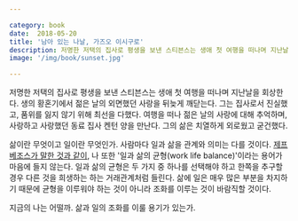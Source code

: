 ```yaml
---

category: book
date:  2018-05-20
title: '남아 있는 나날, 가즈오 이시구로'
description: 저명한 저택의 집사로 평생을 보낸 스티븐스는 생애 첫 여행을 떠나며 지난날을 회상한다. 생의 황혼기에서 젊은 날의 외면했던 사랑을 뒤늦게 깨닫는다. 그는 집사로서 진실했고, 품위를 잃지 않기 위해 최선을 다했다. 여행을 떠나 젊은 날의 사랑에 대해 추억하며, 사랑하고 사랑했던 동료 집사 켄턴 양을 만난다. 그의 삶은 치열하게 외로웠고 굳건했다.
image: '/img/book/sunset.jpg'

--- 
```


저명한 저택의 집사로 평생을 보낸 스티븐스는 생애 첫 여행을 떠나며 지난날을 회상한다. 생의 황혼기에서 젊은 날의 외면했던 사랑을 뒤늦게 깨닫는다. 그는 집사로서 진실했고, 품위를 잃지 않기 위해 최선을 다했다. 여행을 떠나 젊은 날의 사랑에 대해 추억하며, 사랑하고 사랑했던 동료 집사 켄턴 양을 만난다. 그의 삶은 치열하게 외로웠고 굳건했다.

삶이란 무엇이고 일이란 무엇인가. 사람마다 일과 삶을 관계와 의미는 다를 것이다. [제프 베조스가 말한 것과 같이](https://www.youtube.com/watch?v=xfGbyW6fs5w), 나 또한 '일과 삶의 균형(work life balance)'이라는 용어가 마음에 들지 않는다. 일과 삶의 균형은 두 가지 중 하나를 선택해야 하고 한쪽을 추구할 경우 다른 것을 희생하는 하는 거래관계처럼 들린다. 삶에 일은 매우 많은 부분을 차지하기 때문에 균형을 이루워야 하는 것이 아니라 조화를 이루는 것이 바람직할 것이다.

지금의 나는 어떨까. 삶과 일의 조화를 이룰 용기가 있는가.
